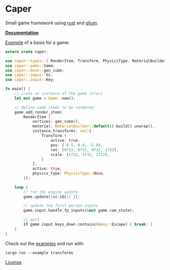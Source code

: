 Caper
========
Small game framework using [rust](https://www.rust-lang.org/) and [glium](https://github.com/tomaka/glium).

[**Documentation**](https://shockham.github.io/caper/caper/)

[Example](https://github.com/shockham/caper/blob/master/examples/simple.rs) of a basis for a game:
```rust
extern crate caper;

use caper::types::{ RenderItem, Transform, PhysicsType, MaterialBuilder };
use caper::game::Game;
use caper::mesh::gen_cube;
use caper::imgui::Ui;
use caper::input::Key;

fn main() {
    // crate an instance of the game struct
    let mut game = Game::new();

    // define some items to be rendered
    game.add_render_item(
        RenderItem {
            vertices: gen_cube(),
            material: MaterialBuilder::default().build().unwrap(),
            instance_transforms: vec![
                Transform {
                    active: true,
                    pos: (-0.5, 0.0, -5.0),
                    rot: (0f32, 0f32, 0f32, 1f32),
                    scale: (1f32, 1f32, 1f32),
                }
            ],
            active: true,
            physics_type: PhysicsType::None,
        });

    loop {
        // run the engine update
        game.update(|ui:&Ui|{ });

        // update the first person inputs
        game.input.handle_fp_inputs(&mut game.cam_state);

        // quit
        if game.input.keys_down.contains(&Key::Escape) { break; }
    }
}
```

Check out the [examples](https://github.com/shockham/caper/tree/master/examples) and run with:
```
cargo run --example transforms
```

[License](https://github.com/shockham/caper/blob/master/LICENSE.md)
